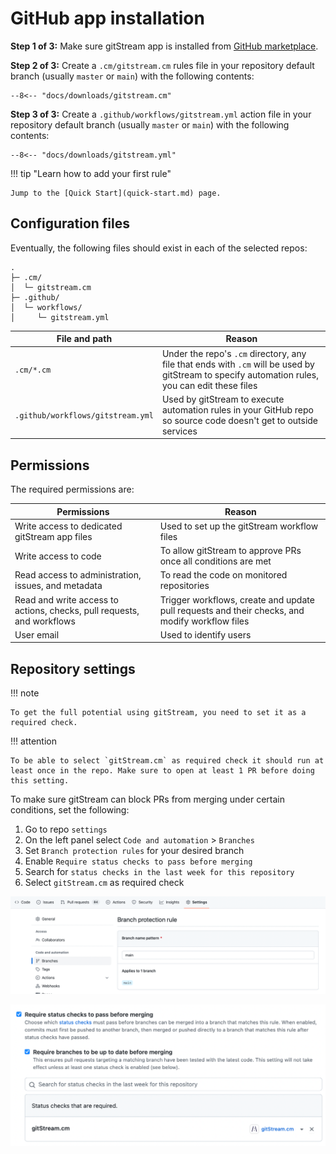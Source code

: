 # GitHub app installation 

**Step 1 of 3:** Make sure gitStream app is installed from [GitHub marketplace](https://github.com/marketplace/gitstream-by-linearb).

**Step 2 of 3:** Create a `.cm/gitstream.cm` rules file in your repository default branch (usually `master` or `main`) with the following contents:

```yaml+jinja
--8<-- "docs/downloads/gitstream.cm"
```

**Step 3 of 3:** Create a `.github/workflows/gitstream.yml` action file in your repository default branch (usually `master` or `main`) with the following contents:

```yaml+jinja
--8<-- "docs/downloads/gitstream.yml"
```

!!! tip "Learn how to add your first rule"

    Jump to the [Quick Start](quick-start.md) page.


## Configuration files

Eventually, the following files should exist in each of the selected repos:

```
.
├─ .cm/
│  └─ gitstream.cm
├─ .github/
│  └─ workflows/
│     └─ gitstream.yml
```

| File and path         | Reason |
|-----------------------|----------------------------------------|
| `.cm/*.cm`    | Under the repo's `.cm` directory, any file that ends with `.cm` will be used by gitStream to specify automation rules, you can edit these files |
| `.github/workflows/gitstream.yml` | Used by gitStream to execute automation rules in your GitHub repo so source code doesn't get to outside services |

## Permissions

The required permissions are: 

| Permissions           | Reason |
|----------------------|-------------------------------------------------------|
| Write access to dedicated gitStream app files | Used to set up the gitStream workflow files |
| Write access to code | To allow gitStream to approve PRs once all conditions are met |
| Read access to administration, issues, and metadata | To read the code on monitored repositories |
| Read and write access to actions, checks, pull requests, and workflows | Trigger workflows, create and update pull requests and their checks, and modify workflow files |
| User email | Used to identify users |

## Repository settings

!!! note

    To get the full potential using gitStream, you need to set it as a required check.

!!! attention

    To be able to select `gitStream.cm` as required check it should run at least once in the repo. Make sure to open at least 1 PR before doing this setting.


To make sure gitStream can block PRs from merging under certain conditions, set the following:

1. Go to repo `settings`
2. On the left panel select `Code and automation` > `Branches` 
3. Set `Branch protection rules` for your desired branch 
4. Enable `Require status checks to pass before merging`
5. Search for `status checks in the last week for this repository`
6. Select `gitStream.cm` as required check

![Branch protection rules](/screenshots/branch_protection_in_github.png)
  
![Required checks](/screenshots/required_checks_in_github.png)
